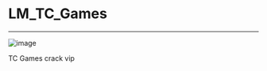 # LM_TC_Games
*** 
![image](https://github.com/moomle0000/LM_TC_Games/assets/68758566/618aa1d0-4984-4b98-bbc6-6dd77477ce3e)

TC Games crack vip
